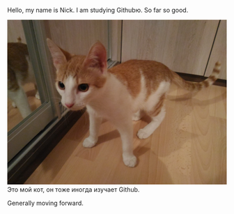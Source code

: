 Hello, my name is Nick. I am studying Githubю. So far so good.

![Моня](/P_20171031_211710.jpg)
Это мой кот, он тоже иногда изучает Github.

Generally moving forward.